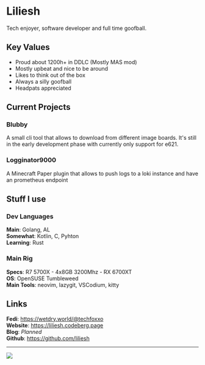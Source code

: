 # Liliesh
Tech enjoyer, software developer and full time goofball.<br>


## Key Values
- Proud about 1200h+ in DDLC (Mostly MAS mod)
- Mostly upbeat and nice to be around
- Likes to think out of the box
- Always a silly goofball
- Headpats appreciated

## Current Projects

### Blubby
A small cli tool that allows to download from different image boards.
It's still in the early development phase with currently only support for e621.

### Logginator9000
A Minecraft Paper plugin that allows to push logs to a loki instance and have an prometheus endpoint

## Stuff I use
### Dev Languages
**Main**: Golang, AL <br>
**Somewhat**: Kotlin, C, Pyhton <br>
**Learning**: Rust

### Main Rig
**Specs**: R7 5700X - 4x8GB 3200Mhz - RX 6700XT <br>
**OS**: OpenSUSE Tumbleweed <br>
**Main Tools**: neovim, lazygit, VSCodium, kitty


## Links
**Fedi**: https://wetdry.world/@techfoxxo<br>
**Website**: https://liliesh.codeberg.page<br>
**Blog**: *Planned* <br>
**Github**: https://github.com/liliesh<br>


<hr>
<img src="https://data.natty.sh/blobfox-88x31.png">
